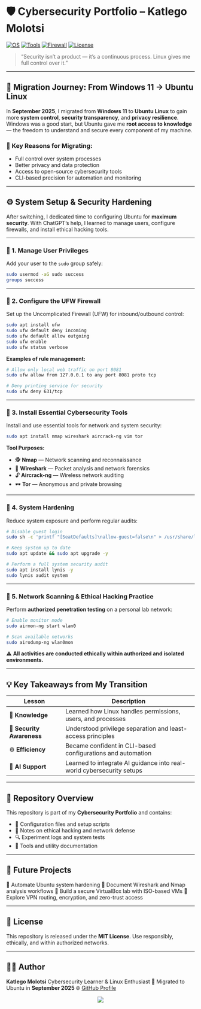 

# 🛡️ Cybersecurity Portfolio – Katlego Molotsi

[![OS](https://img.shields.io/badge/OS-Ubuntu_22.04-orange?logo=ubuntu)](https://ubuntu.com)
[![Tools](https://img.shields.io/badge/Tools-Nmap%20%7C%20Wireshark%20%7C%20Aircrack--ng%20%7C%20Tor-blue)](https://www.kali.org/tools/)
[![Firewall](https://img.shields.io/badge/Security-UFW%20Configured-brightgreen)](https://help.ubuntu.com/community/UFW)
[![License](https://img.shields.io/badge/License-MIT-lightgrey)](LICENSE)

> “Security isn’t a product — it’s a continuous process.
> Linux gives me full control over it.”

---

## 🧭 Migration Journey: From Windows 11 → Ubuntu Linux

In **September 2025**, I migrated from **Windows 11** to **Ubuntu Linux** to gain more **system control**, **security transparency**, and **privacy resilience**.
Windows was a good start, but Ubuntu gave me **root access to knowledge** — the freedom to understand and secure every component of my machine.

### 🧩 Key Reasons for Migrating:

* Full control over system processes
* Better privacy and data protection
* Access to open-source cybersecurity tools
* CLI-based precision for automation and monitoring

---

## ⚙️ System Setup & Security Hardening

After switching, I dedicated time to configuring Ubuntu for **maximum security**.
With ChatGPT’s help, I learned to manage users, configure firewalls, and install ethical hacking tools.

---

### 🔐 1. Manage User Privileges

Add your user to the `sudo` group safely:

```bash
sudo usermod -aG sudo success
groups success
```

---

### 🧱 2. Configure the UFW Firewall

Set up the Uncomplicated Firewall (UFW) for inbound/outbound control:

```bash
sudo apt install ufw
sudo ufw default deny incoming
sudo ufw default allow outgoing
sudo ufw enable
sudo ufw status verbose
```

**Examples of rule management:**

```bash
# Allow only local web traffic on port 8081
sudo ufw allow from 127.0.0.1 to any port 8081 proto tcp

# Deny printing service for security
sudo ufw deny 631/tcp
```

---

### 🧰 3. Install Essential Cybersecurity Tools

Install and use essential tools for network and system security:

```bash
sudo apt install nmap wireshark aircrack-ng vim tor
```

**Tool Purposes:**

* 🕵️ **Nmap** — Network scanning and reconnaissance
* 📡 **Wireshark** — Packet analysis and network forensics
* 🔓 **Aircrack-ng** — Wireless network auditing
* 🕶️ **Tor** — Anonymous and private browsing

---

### 🧩 4. System Hardening

Reduce system exposure and perform regular audits:

```bash
# Disable guest login
sudo sh -c 'printf "[SeatDefaults]\nallow-guest=false\n" > /usr/share/lightdm/lightdm.conf.d/50-no-guest.conf'

# Keep system up to date
sudo apt update && sudo apt upgrade -y

# Perform a full system security audit
sudo apt install lynis -y
sudo lynis audit system
```

---

### 📡 5. Network Scanning & Ethical Hacking Practice

Perform **authorized penetration testing** on a personal lab network:

```bash
# Enable monitor mode
sudo airmon-ng start wlan0

# Scan available networks
sudo airodump-ng wlan0mon
```

⚠️ **All activities are conducted ethically within authorized and isolated environments.**

---

## 💡 Key Takeaways from My Transition

| Lesson                    | Description                                                           |
| ------------------------- | --------------------------------------------------------------------- |
| 🧠 **Knowledge**          | Learned how Linux handles permissions, users, and processes           |
| 🔐 **Security Awareness** | Understood privilege separation and least-access principles           |
| ⚙️ **Efficiency**         | Became confident in CLI-based configurations and automation           |
| 🤖 **AI Support**         | Learned to integrate AI guidance into real-world cybersecurity setups |

---

## 📁 Repository Overview

This repository is part of my **Cybersecurity Portfolio** and contains:

* 🧩 Configuration files and setup scripts
* 🧠 Notes on ethical hacking and network defense
* 🔍 Experiment logs and system tests
* 🧰 Tools and utility documentation

---

## 🚀 Future Projects

  🔸 Automate Ubuntu system hardening
  🔸 Document Wireshark and Nmap analysis workflows
  🔸 Build a secure VirtualBox lab with ISO-based VMs
  🔸 Explore VPN routing, encryption, and zero-trust access

---

## 🧾 License

This repository is released under the **MIT License**.
Use responsibly, ethically, and within authorized networks.

---

## 👨‍💻 Author

**Katlego Molotsi**
Cybersecurity Learner & Linux Enthusiast
📍 Migrated to Ubuntu in **September 2025**
🌐 [GitHub Profile](#)

<p align="center">
  <img src="https://img.shields.io/badge/Built%20with-Linux%20%26%20Coffee-black?logo=linux" />
</p>

